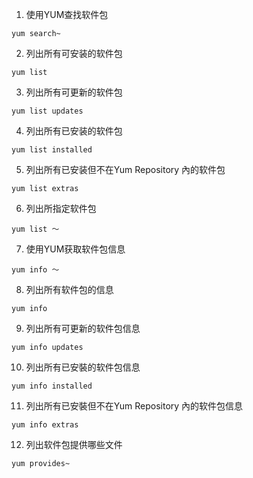 1. 使用YUM查找软件包
```
yum search~  
```

2. 列出所有可安装的软件包
```
yum list  
```

3. 列出所有可更新的软件包
```
yum list updates  
```
4. 列出所有已安装的软件包
```
yum list installed  
```
5. 列出所有已安装但不在Yum Repository 內的软件包
```
yum list extras  
```
6. 列出所指定软件包
```
yum list ～  
```
7. 使用YUM获取软件包信息
```
yum info ～  
```
8. 列出所有软件包的信息
```
yum info  
```
9. 列出所有可更新的软件包信息
```
yum info updates  
```
10. 列出所有已安裝的软件包信息
```
yum info installed  
```
11. 列出所有已安裝但不在Yum Repository 內的软件包信息
```
yum info extras  
```
12. 列出软件包提供哪些文件
```
yum provides~  
```
